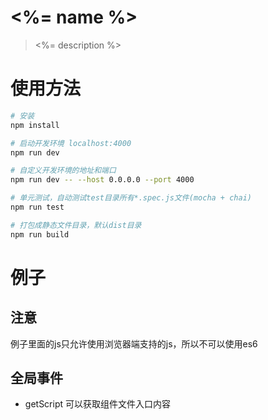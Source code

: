 # <%= name %>

> <%= description %>

# 使用方法

``` bash
# 安装
npm install

# 启动开发环境 localhost:4000
npm run dev

# 自定义开发环境的地址和端口
npm run dev -- --host 0.0.0.0 --port 4000

# 单元测试，自动测试test目录所有*.spec.js文件(mocha + chai)
npm run test

# 打包成静态文件目录，默认dist目录
npm run build
```

# 例子

## 注意
例子里面的js只允许使用浏览器端支持的js，所以不可以使用es6

## 全局事件

+ getScript 可以获取组件文件入口内容
